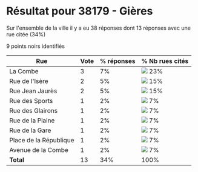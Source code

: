 # Résultat pour 38179 - Gières

Sur l'ensemble de la ville il y a eu 38 réponses dont 13 réponses avec une rue citée (34%)

9 points noirs identifiés

| Rue | Vote | % réponses | % Nb rues cités|
|-----|------|------------|----------------|
| La Combe | 3 | 7% | <img src="../../img/bar_23.gif" />&nbsp;23%|
| Rue de l'Isère | 2 | 5% | <img src="../../img/bar_15.gif" />&nbsp;15%|
| Rue Jean Jaurès | 2 | 5% | <img src="../../img/bar_15.gif" />&nbsp;15%|
| Rue des Sports | 1 | 2% | <img src="../../img/bar_7.gif" />&nbsp;7%|
| Rue des Glairons | 1 | 2% | <img src="../../img/bar_7.gif" />&nbsp;7%|
| Rue de la Plaine | 1 | 2% | <img src="../../img/bar_7.gif" />&nbsp;7%|
| Rue de la Gare | 1 | 2% | <img src="../../img/bar_7.gif" />&nbsp;7%|
| Place de la République | 1 | 2% | <img src="../../img/bar_7.gif" />&nbsp;7%|
| Avenue de la Combe | 1 | 2% | <img src="../../img/bar_7.gif" />&nbsp;7%|
| **Total** | 13 | 34% | 100%|
